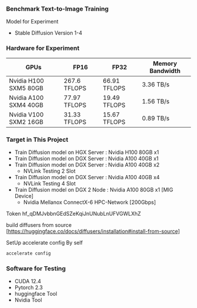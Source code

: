 ### Benchmark Text-to-Image Training

Model for Experiment
- Stable Diffusion Version 1-4

### Hardware for Experiment

| GPUs                  | FP16        |     FP32   | Memory Bandwidth |
|-----------------------|-------------|------------|------------------|
| Nvidia H100 SXM5 80GB | 267.6 TFLOPS|66.91 TFLOPS|     3.36 TB/s    |
| Nvidia A100 SXM4 40GB | 77.97 TFLOPS|19.49 TFLOPS|     1.56 TB/s    |
| Nvidia V100 SXM2 16GB | 31.33 TFLOPS|15.67 TFLOPS|     0.89 TB/s    |


### Target in This Project
- Train Diffusion model on HGX Server : Nvidia H100 80GB x1
- Train Diffusion model on DGX Server : Nvidia A100 40GB x1
- Train Diffusion model on DGX Server : Nvidia A100 40GB x2
    - NVLink Testing 2 Slot
- Train Diffusion model on DGX Server : Nvidia A100 40GB x4
    - NVLink Testing 4 Slot
- Train Diffusion model on DGX 2 Node : Nvidia A100 80GB x1 [MIG Device]
    - Nvidia Mellanox ConnectX-6 HPC-Network [200Gbps]

Token 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

build diffusers from source
[https://huggingface.co/docs/diffusers/installation#install-from-source]


SetUp accelerate config By self 

```bash
accelerate config
```

### Software for Testing
- CUDA 12.4
- Pytorch 2.3
- huggingface Tool
- Nvidia Tool